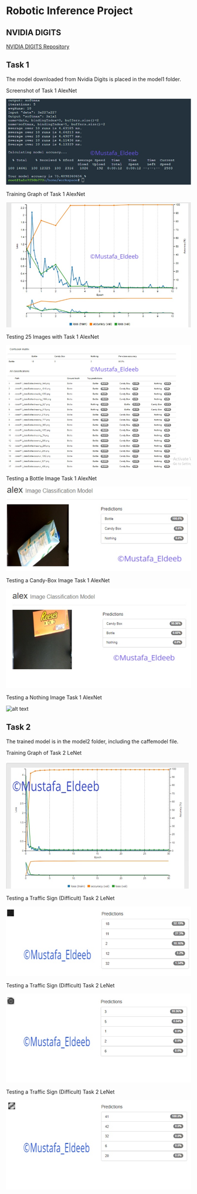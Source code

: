 # Robotic Inference Project


[//]: # (Image References)

[Alex]: ./figures/AlexNet_digits.png "Screenshot of Task 1 AlexNet"
[graph]: ./figures/graph.png "Training Graph of Task 1 AlexNet"
[img20]: ./figures/many_classification.png "Testing 20 Images with Task 1 AlexNet"
[bot]: ./figures/bottle_test.png "Testing a Bottle Image Task 1 AlexNet"
[can]: ./figures/candy_test.png "Testing a Candy-Box Image Task 1 AlexNet"
[no]: ./figures/nothing.png "Testing a Nothing Image Task 1 AlexNet"

[tg]: ./figures/Traffic_graph.png "Training Graph of Task 2 LeNet"


[t1]: ./figures/T1_test.png "Testing a Traffic Sign (Difficult) Task 2 LeNet"
[t2]: ./figures/T2_test.png "Testing a Traffic Sign (Difficult) Task 2 LeNet"
[t3]: ./figures/T11_test.png "Testing a Traffic Sign (Difficult) Task 2 LeNet"


## NVIDIA DIGITS
[NVIDIA DIGITS Repository](https://github.com/NVIDIA/DIGITS)

## Task 1

The model downloaded from Nvidia Digits is placed in the model1 folder.

Screenshot of Task 1 AlexNet  

![alt text][Alex] 

Training Graph of Task 1 AlexNet 

![alt text][graph] 

Testing 25 Images with Task 1 AlexNet  

![alt text][img20] 

Testing a Bottle Image Task 1 AlexNet  

![alt text][bot] 

Testing a Candy-Box Image Task 1 AlexNet  

![alt text][can] 

Testing a Nothing Image Task 1 AlexNet  

![alt text][no] 


## Task 2
The trained model is in the model2 folder, including the caffemodel file.

Training Graph of Task 2 LeNet  

![alt text][tg]  



Testing a Traffic Sign (Difficult) Task 2 LeNet  

![alt text][t1]  

Testing a Traffic Sign (Difficult) Task 2 LeNet  

![alt text][t2]  

Testing a Traffic Sign (Difficult) Task 2 LeNet  

![alt text][t3]  
